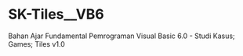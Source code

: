 # SK-Tiles__VB6
Bahan Ajar Fundamental Pemrograman Visual Basic 6.0 - Studi Kasus; Games; Tiles v1.0
